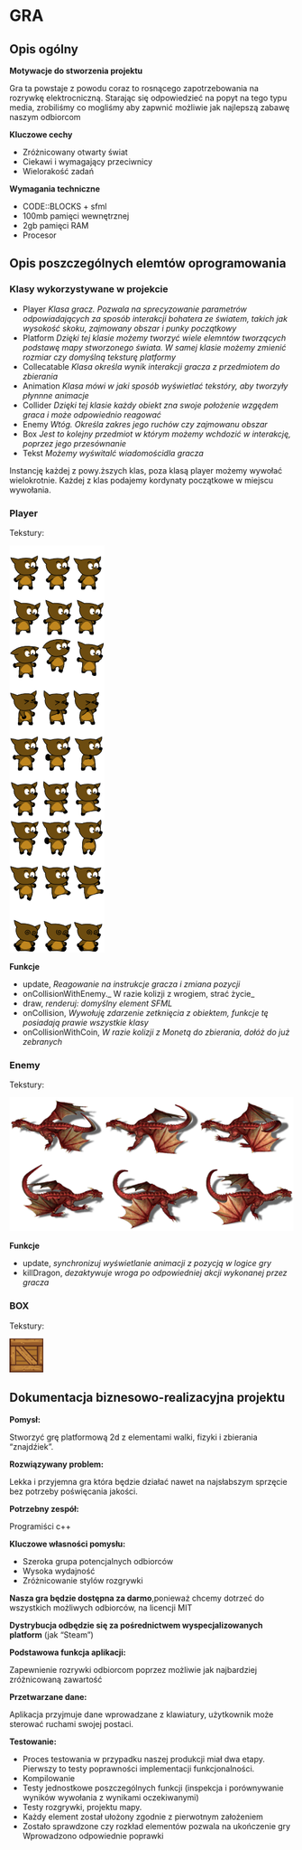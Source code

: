 # GRA 
## Opis ogólny
__Motywacje do stworzenia projektu__
 
 Gra ta powstaje z powodu coraz to rosnącego zapotrzebowania na rozrywkę elektrocniczną. Starając się odpowiedzieć na popyt na tego typu media, zrobiliśmy co mogliśmy aby zapwnić możliwie jak najlepszą zabawę naszym odbiorcom
 
 
 __Kluczowe cechy__

  * Zróżnicowany otwarty świat
  * Ciekawi i wymagający przeciwnicy
  * Wielorakość zadań
 
 
 __Wymagania techniczne__
  * CODE::BLOCKS + sfml
  * 100mb pamięci wewnętrznej
  * 2gb pamięci RAM
  * Procesor
  
  ## Opis poszczególnych elemtów oprogramowania
  
  ### Klasy wykorzystywane w projekcie
   * Player _Klasa gracz. Pozwala na sprecyzowanie parametrów odpowiadających za sposób interakcji bohatera ze światem, takich jak wysokość skoku, zajmowany obszar i punky początkowy_
   * Platform _Dzięki tej klasie możemy tworzyć wiele elemntów tworzących podstawę mapy stworzonego świata. W samej klasie możemy zmienić rozmiar czy domyślną teksturę platformy_
   * Collecatable _Klasa określa wynik interakcji gracza z przedmiotem do zbierania_
   * Animation _Klasa mówi w jaki sposób wyświetlać tekstóry, aby tworzyły płynnne animacje_ 
   * Collider _Dzięki tej klasie każdy obiekt zna swoje położenie wzgędem graca i może odpowiednio reagować_
   * Enemy _Wtóg. Określa zakres jego ruchów czy zajmowanu obszar_
   * Box _Jest to kolejny przedmiot w którym możemy wchdozić w interakcję, poprzez jego przesównanie_
   * Tekst _Możemy wyświtalć wiadomościdla gracza_ 
   
Instancję każdej z powy.ższych klas, poza klasą player możemy wywołać wielokrotnie. Każdej z klas podajemy kordynaty początkowe w miejscu wywołania.

### Player
Tekstury:



![GitHub Logo](./game-2d/graphics/wilber_from_gimp.png)

__Funkcje__
   * update, _Reagowanie na instrukcje gracza i zmiana pozycji_
   * onCollisionWithEnemy._ W razie kolizji z wrogiem, strać życie_
   * draw, _renderuj: domyślny element SFML_
   * onCollision, _Wywołuję zdarzenie zetknięcia z obiektem, funkcje tę posiadają prawie wszystkie klasy_
   * onCollisionWithCoin, _W razie kolizji z Monetą do zbierania, dołóż do już zebranych_


  
  
  
### Enemy
Tekstury:



![GitHub Logo](./game-2d/graphics/dragon-2.png)


__Funkcje__

   * update, _synchronizuj wyświetlanie animacji z pozycją w logice gry_
   * killDragon, _dezaktywuje wroga po odpowiedniej akcji wykonanej przez gracza_



### BOX
Tekstury:

![GitHub Logo](./game-2d/graphics/box.png)











##  Dokumentacja biznesowo-realizacyjna projektu
__Pomysł:__


Stworzyć grę platformową 2d z elementami walki, fizyki i zbierania “znajdźiek”.

__Rozwiązywany problem:__


Lekka i przyjemna gra która będzie działać nawet na najsłabszym sprzęcie bez potrzeby poświęcania jakości.

__Potrzebny zespół:__


Programiści c++

__Kluczowe własności pomysłu:__


   * Szeroka grupa potencjalnych odbiorców
   * Wysoka wydajność
   * Zróżnicowanie stylów rozgrywki

__Nasza gra będzie dostępna za darmo__,ponieważ chcemy dotrzeć do wszystkich możliwych odbiorców, na licencji MIT

__Dystrybucja odbędzie się za pośrednictwem wyspecjalizowanych platform__ (jak “Steam”)

__Podstawowa funkcja aplikacji:__ 

Zapewnienie rozrywki odbiorcom poprzez możliwie jak najbardziej zróżnicowaną zawartość

__Przetwarzane dane:__

Aplikacja przyjmuje dane wprowadzane z klawiatury, użytkownik może sterować ruchami swojej postaci.

__Testowanie:__
   * Proces testowania w przypadku naszej produkcji miał dwa etapy. Pierwszy to testy poprawności implementacji funkcjonalności. 
   * Kompilowanie
   * Testy jednostkowe poszczególnych funkcji (inspekcja i porównywanie wyników wywołania z wynikami oczekiwanymi)
   * Testy rozgrywki, projektu mapy.
   * Każdy element został ułożony zgodnie z pierwotnym założeniem
   * Zostało sprawdzone czy rozkład elementów pozwala na ukończenie gry
Wprowadzono odpowiednie poprawki

